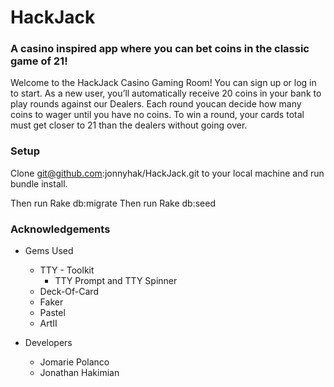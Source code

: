 # HackJack

### A casino inspired app where you can bet coins in the classic game of 21!

Welcome to the HackJack Casino Gaming Room! You can sign up or log in to start. As a new user, you’ll automatically receive 20 coins in your bank to play rounds against our Dealers. Each round youcan decide how many coins to wager until you have no coins. To win a round, your cards total must get closer to 21 than the dealers without going over.

### Setup

Clone git@github.com:jonnyhak/HackJack.git to your local machine and run bundle install.

Then run Rake db:migrate
Then run Rake db:seed

### Acknowledgements

- Gems Used
   - TTY - Toolkit
      - TTY Prompt and TTY Spinner
   - Deck-Of-Card
   - Faker
   - Pastel 
   - ArtII
   
- Developers
   - Jomarie Polanco
   - Jonathan Hakimian
